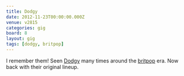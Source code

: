 ```yaml
---
title: Dodgy
date: 2012-11-23T00:00:00.000Z
venue: v2815
categories: gig
board: 8
layout: gig
tags: [dodgy, britpop]
---
```

I remember them! Seen <a href="/wiki/dodgy">Dodgy</a> many times around the <a href="/wiki/britpop">britpop</a> era. Now back with their original lineup.